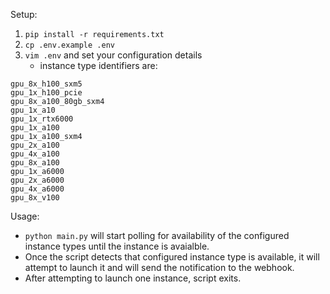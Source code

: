 Setup:
1. `pip install -r requirements.txt`
2. `cp .env.example .env`
3. `vim .env` and set your configuration details
   - instance type identifiers are:
```
gpu_8x_h100_sxm5
gpu_1x_h100_pcie
gpu_8x_a100_80gb_sxm4
gpu_1x_a10
gpu_1x_rtx6000
gpu_1x_a100
gpu_1x_a100_sxm4
gpu_2x_a100
gpu_4x_a100
gpu_8x_a100
gpu_1x_a6000
gpu_2x_a6000
gpu_4x_a6000
gpu_8x_v100
```
  
Usage:
- `python main.py` will start polling for availability of the configured instance types until the instance is avaialble.
- Once the script detects that configured instance type is available, it will attempt to launch it and will send the notification to the webhook.
- After attempting to launch one instance, script exits.
